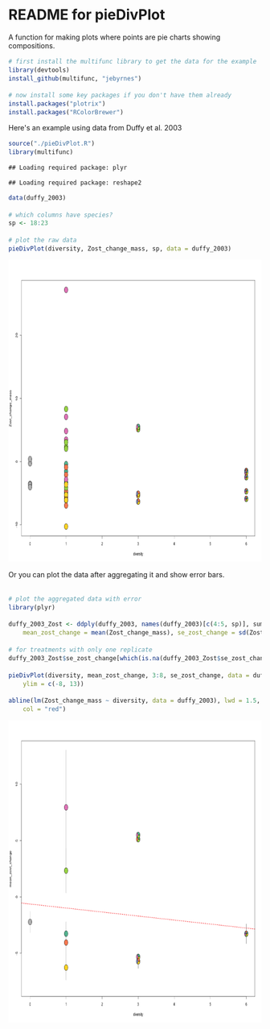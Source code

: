 README for pieDivPlot
========================================================

A function for making plots where points are pie charts showing compositions.


```r
# first install the multifunc library to get the data for the example
library(devtools)
install_github(multifunc, "jebyrnes")

# now install some key packages if you don't have them already
install.packages("plotrix")
install.packages("RColorBrewer")
```


Here's an example using data from Duffy et al. 2003


```r
source("./pieDivPlot.R")
library(multifunc)
```

```
## Loading required package: plyr
```

```
## Loading required package: reshape2
```

```r
data(duffy_2003)

# which columns have species?
sp <- 18:23

# plot the raw data
pieDivPlot(diversity, Zost_change_mass, sp, data = duffy_2003)
```

<img src="figure/unnamed-chunk-2.png" title="plot of chunk unnamed-chunk-2" alt="plot of chunk unnamed-chunk-2" width="800px" height="600px" />

Or you can plot the data after aggregating it and show error bars.


```r

# plot the aggregated data with error
library(plyr)

duffy_2003_Zost <- ddply(duffy_2003, names(duffy_2003)[c(4:5, sp)], summarise, 
    mean_zost_change = mean(Zost_change_mass), se_zost_change = sd(Zost_change_mass)/sqrt(length(Zost_change_mass)))

# for treatments with only one replicate
duffy_2003_Zost$se_zost_change[which(is.na(duffy_2003_Zost$se_zost_change))] <- 0

pieDivPlot(diversity, mean_zost_change, 3:8, se_zost_change, data = duffy_2003_Zost, 
    ylim = c(-8, 13))

abline(lm(Zost_change_mass ~ diversity, data = duffy_2003), lwd = 1.5, lty = 2, 
    col = "red")
```

<img src="figure/unnamed-chunk-3.png" title="plot of chunk unnamed-chunk-3" alt="plot of chunk unnamed-chunk-3" width="800px" height="600px" />


